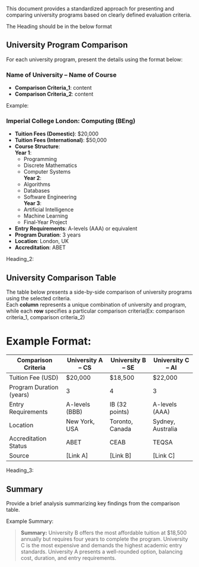 This document provides a standardized approach for presenting and comparing university programs 
based on clearly defined evaluation criteria.


The Heading should be in the below format
## University Program Comparison

For each university program, present the details using the format below:

### Name of University – Name of Course  
- **Comparison Criteria_1**: content  
- **Comparison Criteria_2**: content  

Example:

### Imperial College London: Computing (BEng)  
- **Tuition Fees (Domestic)**: $20,000  
- **Tuition Fees (International)**: $50,000  
- **Course Structure**:  
  **Year 1**:  
  - Programming  
  - Discrete Mathematics  
  - Computer Systems  
  **Year 2**:  
  - Algorithms  
  - Databases  
  - Software Engineering  
  **Year 3**:  
  - Artificial Intelligence  
  - Machine Learning  
  - Final-Year Project  
- **Entry Requirements**: A-levels (AAA) or equivalent  
- **Program Duration**: 3 years  
- **Location**: London, UK  
- **Accreditation**: ABET  

Heading_2:
## University Comparison Table

The table below presents a side-by-side comparison of university programs using the selected criteria.  
Each **column** represents a unique combination of university and program, while each **row** specifies 
a particular comparison criteria(Ex: comparison criteria_1, comparison criteria_2)

# Example Format:


| Comparison Criteria       | University A – CS | University B – SE | University C – AI |  
|---------------------------|-------------------|-------------------|-------------------|  
| Tuition Fee (USD)         | $20,000           | $18,500           | $22,000           |  
| Program Duration (years)  | 3                 | 4                 | 3                 |  
| Entry Requirements        | A-levels (BBB)    | IB (32 points)    | A-levels (AAA)    |  
| Location                  | New York, USA     | Toronto, Canada   | Sydney, Australia |  
| Accreditation Status      | ABET              | CEAB              | TEQSA             |  
| Source                    | [Link A]          | [Link B]          | [Link C]          |

Heading_3:
## Summary

Provide a brief analysis summarizing key findings from the comparison table.

Example Summary:

> **Summary:** University B offers the most affordable tuition at $18,500 annually but requires four years to complete the program. University C is the most expensive and demands the highest academic entry standards. University A presents a well-rounded option, balancing cost, duration, and entry requirements.
